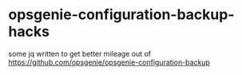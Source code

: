 # opsgenie-configuration-backup-hacks
some jq written to get better mileage out of https://github.com/opsgenie/opsgenie-configuration-backup
